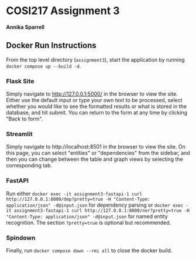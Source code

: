 

# COSI217 Assignment 3
**Annika Sparrell**

## Docker Run Instructions
From the top level directory (`assignment3`), start the application by running `docker compose up --build -d`.

### Flask Site
Simply navigate to http://127.0.0.1:5000/ in the browser to view the site. Either use the default input or type your own text to be processed,
select whether you would like to see the formatted results or what is stored in the database, and hit submit. You can return to the form at any time by clicking "Back to form".


### Streamlit
Simply navigate to http://localhost:8501 in the browser to view the site. On this page, you can select "entities" or "dependencies" from the sidebar, and then you can change between the table and graph views by selecting the corresponding tab.


### FastAPI
Run either `docker exec -it assignment3-fastapi-1 curl http://127.0.0.1:8000/dep?pretty=true -H "Content-Type: application/json" -d@input.json` for dependency parsing or
`docker exec -it assignment3-fastapi-1 curl http://127.0.0.1:8000/ner?pretty=true -H "Content-Type: application/json" -d@input.json` for named entity recognition. The section `?pretty=true` is optional but recommended.

### Spindown
Finally, run `docker compose down --rmi all` to close the docker build.